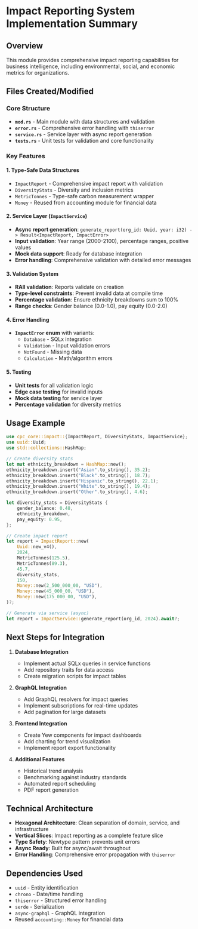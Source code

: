 # Impact Reporting System Implementation Summary

## Overview
This module provides comprehensive impact reporting capabilities for business intelligence, including environmental, social, and economic metrics for organizations.

## Files Created/Modified

### Core Structure
- **`mod.rs`** - Main module with data structures and validation
- **`error.rs`** - Comprehensive error handling with `thiserror`
- **`service.rs`** - Service layer with async report generation
- **`tests.rs`** - Unit tests for validation and core functionality

### Key Features

#### 1. Type-Safe Data Structures
- `ImpactReport` - Comprehensive impact report with validation
- `DiversityStats` - Diversity and inclusion metrics
- `MetricTonnes` - Type-safe carbon measurement wrapper
- `Money` - Reused from accounting module for financial data

#### 2. Service Layer (`ImpactService`)
- **Async report generation**: `generate_report(org_id: Uuid, year: i32) -> Result<ImpactReport, ImpactError>`
- **Input validation**: Year range (2000-2100), percentage ranges, positive values
- **Mock data support**: Ready for database integration
- **Error handling**: Comprehensive validation with detailed error messages

#### 3. Validation System
- **RAII validation**: Reports validate on creation
- **Type-level constraints**: Prevent invalid data at compile time
- **Percentage validation**: Ensure ethnicity breakdowns sum to 100%
- **Range checks**: Gender balance (0.0-1.0), pay equity (0.0-2.0)

#### 4. Error Handling
- **`ImpactError` enum** with variants:
  - `Database` - SQLx integration
  - `Validation` - Input validation errors
  - `NotFound` - Missing data
  - `Calculation` - Math/algorithm errors

#### 5. Testing
- **Unit tests** for all validation logic
- **Edge case testing** for invalid inputs
- **Mock data testing** for service layer
- **Percentage validation** for diversity metrics

## Usage Example

```rust
use cpc_core::impact::{ImpactReport, DiversityStats, ImpactService};
use uuid::Uuid;
use std::collections::HashMap;

// Create diversity stats
let mut ethnicity_breakdown = HashMap::new();
ethnicity_breakdown.insert("Asian".to_string(), 35.2);
ethnicity_breakdown.insert("Black".to_string(), 18.7);
ethnicity_breakdown.insert("Hispanic".to_string(), 22.1);
ethnicity_breakdown.insert("White".to_string(), 19.4);
ethnicity_breakdown.insert("Other".to_string(), 4.6);

let diversity_stats = DiversityStats {
    gender_balance: 0.48,
    ethnicity_breakdown,
    pay_equity: 0.95,
};

// Create impact report
let report = ImpactReport::new(
    Uuid::new_v4(),
    2024,
    MetricTonnes(125.5),
    MetricTonnes(89.3),
    45.7,
    diversity_stats,
    150,
    Money::new(2_500_000_00, "USD"),
    Money::new(45_000_00, "USD"),
    Money::new(175_000_00, "USD"),
)?;

// Generate via service (async)
let report = ImpactService::generate_report(org_id, 2024).await?;
```

## Next Steps for Integration

1. **Database Integration**
   - Implement actual SQLx queries in service functions
   - Add repository traits for data access
   - Create migration scripts for impact tables

2. **GraphQL Integration**
   - Add GraphQL resolvers for impact queries
   - Implement subscriptions for real-time updates
   - Add pagination for large datasets

3. **Frontend Integration**
   - Create Yew components for impact dashboards
   - Add charting for trend visualization
   - Implement report export functionality

4. **Additional Features**
   - Historical trend analysis
   - Benchmarking against industry standards
   - Automated report scheduling
   - PDF report generation

## Technical Architecture
- **Hexagonal Architecture**: Clean separation of domain, service, and infrastructure
- **Vertical Slices**: Impact reporting as a complete feature slice
- **Type Safety**: Newtype pattern prevents unit errors
- **Async Ready**: Built for async/await throughout
- **Error Handling**: Comprehensive error propagation with `thiserror`

## Dependencies Used
- `uuid` - Entity identification
- `chrono` - Date/time handling
- `thiserror` - Structured error handling
- `serde` - Serialization
- `async-graphql` - GraphQL integration
- Reused `accounting::Money` for financial data